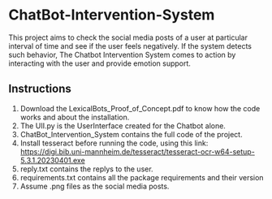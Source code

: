 # ChatBot-Intervention-System
This project aims to check the social media posts of a user at particular interval of time and see if the user feels negatively. If the system detects such behavior, The Chatbot Intervention System comes to action by interacting with the user and provide emotion support.
## Instructions
1. Download the LexicalBots_Proof_of_Concept.pdf to know how the code works and about the installation.
2. The UII.py is the UserInterface created for the Chatbot alone.
3. ChatBot_Intervention_System contains the full code of the project.
4. Install tesseract before running the code, using this link: https://digi.bib.uni-mannheim.de/tesseract/tesseract-ocr-w64-setup-5.3.1.20230401.exe
5. reply.txt contains the replys to the user.
6. requirements.txt contains all the package requirements and their version
7. Assume .png files as the social media posts.

